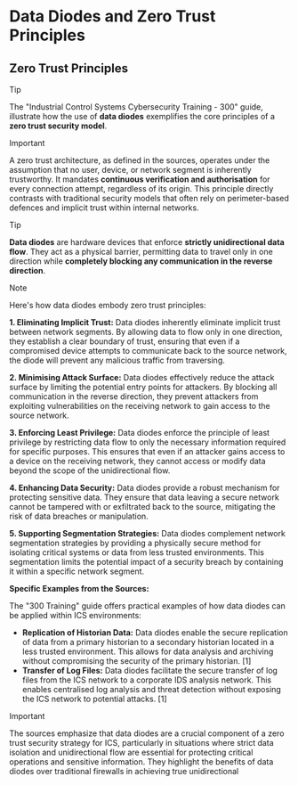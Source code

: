# Data Diodes and Zero Trust Principles

## Zero Trust Principles

> [!TIP]
> The "Industrial Control Systems Cybersecurity Training - 300" guide, illustrate how the use of **data diodes** exemplifies the core principles of a **zero trust security model**.

> [!IMPORTANT]
> A zero trust architecture, as defined in the sources, operates under the assumption that no user, device, or network segment is inherently trustworthy. It mandates **continuous verification and authorisation** for every connection attempt, regardless of its origin. This principle directly contrasts with traditional security models that often rely on perimeter-based defences and implicit trust within internal networks.

> [!TIP]
> **Data diodes** are hardware devices that enforce **strictly unidirectional data flow**. They act as a physical barrier, permitting data to travel only in one direction while **completely blocking any communication in the reverse direction**.

> [!NOTE]
> Here's how data diodes embody zero trust principles:

**1. Eliminating Implicit Trust:** Data diodes inherently eliminate implicit trust between network segments. By allowing data to flow only in one direction, they establish a clear boundary of trust, ensuring that even if a compromised device attempts to communicate back to the source network, the diode will prevent any malicious traffic from traversing.

**2. Minimising Attack Surface:** Data diodes effectively reduce the attack surface by limiting the potential entry points for attackers. By blocking all communication in the reverse direction, they prevent attackers from exploiting vulnerabilities on the receiving network to gain access to the source network.

**3. Enforcing Least Privilege:** Data diodes enforce the principle of least privilege by restricting data flow to only the necessary information required for specific purposes. This ensures that even if an attacker gains access to a device on the receiving network, they cannot access or modify data beyond the scope of the unidirectional flow.

**4. Enhancing Data Security:** Data diodes provide a robust mechanism for protecting sensitive data. They ensure that data leaving a secure network cannot be tampered with or exfiltrated back to the source, mitigating the risk of data breaches or manipulation.

**5. Supporting Segmentation Strategies:** Data diodes complement network segmentation strategies by providing a physically secure method for isolating critical systems or data from less trusted environments. This segmentation limits the potential impact of a security breach by containing it within a specific network segment.

**Specific Examples from the Sources:**

The "300 Training" guide offers practical examples of how data diodes can be applied within ICS environments:

- **Replication of Historian Data:** Data diodes enable the secure replication of data from a primary historian to a secondary historian located in a less trusted environment. This allows for data analysis and archiving without compromising the security of the primary historian. \[1]
- **Transfer of Log Files:** Data diodes facilitate the secure transfer of log files from the ICS network to a corporate IDS analysis network. This enables centralised log analysis and threat detection without exposing the ICS network to potential attacks. \[1]

> [!IMPORTANT]
> The sources emphasize that data diodes are a crucial component of a zero trust security strategy for ICS, particularly in situations where strict data isolation and unidirectional flow are essential for protecting critical operations and sensitive information. They highlight the benefits of data diodes over traditional firewalls in achieving true unidirectional
